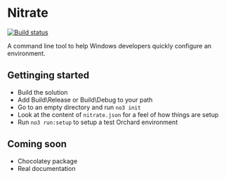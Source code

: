 # Nitrate
[![Build status](https://ci.appveyor.com/api/projects/status/3otmy0mo3yw2qmpl?svg=true)](https://ci.appveyor.com/project/Ventajou71375/nitrate)

A command line tool to help Windows developers quickly configure an environment.

## Gettinging started

- Build the solution
- Add Build\Release or Build\Debug to your path
- Go to an empty directory and run `no3 init`
- Look at the content of `nitrate.json` for a feel of how things are setup
- Run `no3 run:setup` to setup a test Orchard environment

## Coming soon

- Chocolatey package
- Real documentation
